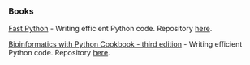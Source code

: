 ### Books

[Fast Python](https://www.manning.com/books/fast-python) - Writing efficient Python code. Repository [here](https://github.com/tiagoantao/python-performance).

[Bioinformatics with Python Cookbook - third edition](https://www.packtpub.com/product/bioinformatics-with-python-cookbook-third-edition/9781803236421) - Writing efficient Python code. Repository [here](https://github.com/PacktPublishing/Bioinformatics-with-Python-Cookbook-third-edition).


<!--
**tiagoantao/tiagoantao** is a ✨ _special_ ✨ repository because its `README.md` (this file) appears on your GitHub profile.

Here are some ideas to get you started:

- 🔭 I’m currently working on ...
- 🌱 I’m currently learning ...
- 👯 I’m looking to collaborate on ...
- 🤔 I’m looking for help with ...
- 💬 Ask me about ...
- 📫 How to reach me: ...
- ⚡ Fun fact: ...
-->
